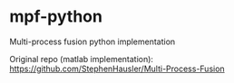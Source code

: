 # mpf-python
Multi-process fusion python implementation

Original repo (matlab implementation): https://github.com/StephenHausler/Multi-Process-Fusion

